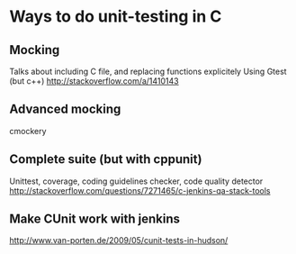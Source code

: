 Ways to do unit-testing in C
============================


Mocking
-------

Talks about including C file, and replacing functions explicitely
Using Gtest (but c++)
        http://stackoverflow.com/a/1410143

Advanced mocking
----------------

cmockery



Complete suite (but with cppunit)
---------------------------------

Unittest, coverage, coding guidelines checker, code quality detector
        http://stackoverflow.com/questions/7271465/c-jenkins-qa-stack-tools


Make CUnit work with jenkins
----------------------------

http://www.van-porten.de/2009/05/cunit-tests-in-hudson/



